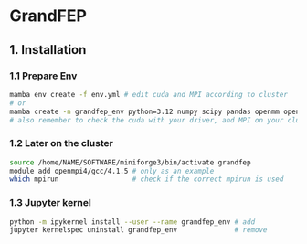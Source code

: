# GrandFEP
## 1. Installation
### 1.1 Prepare Env
```bash
mamba env create -f env.yml # edit cuda and MPI according to cluster
# or
mamba create -n grandfep_env python=3.12 numpy scipy pandas openmm openmmtools pymbar-core openmpi=4.1.5 mpi4py parmed cudatoolkit=11.8
# also remember to check the cuda with your driver, and MPI on your cluster
```

### 1.2 Later on the cluster
```bash
source /home/NAME/SOFTWARE/miniforge3/bin/activate grandfep
module add openmpi4/gcc/4.1.5 # only as an example
which mpirun                  # check if the correct mpirun is used
```

### 1.3 Jupyter kernel
```bash
python -m ipykernel install --user --name grandfep_env # add
jupyter kernelspec uninstall grandfep_env              # remove
```